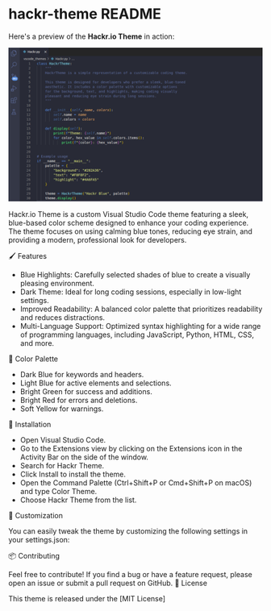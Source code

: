 # hackr-theme README

Here's a preview of the **Hackr.io Theme** in action:

![Hackr Theme in action](./screenshots/theme-in-action.png)

Hackr.io Theme is a custom Visual Studio Code theme featuring a sleek, blue-based color scheme designed to enhance your coding experience. The theme focuses on using calming blue tones, reducing eye strain, and providing a modern, professional look for developers.

🖌 Features

- Blue Highlights: Carefully selected shades of blue to create a visually pleasing environment.
- Dark Theme: Ideal for long coding sessions, especially in low-light settings.
- Improved Readability: A balanced color palette that prioritizes readability and reduces distractions.
- Multi-Language Support: Optimized syntax highlighting for a wide range of programming languages, including JavaScript, Python, HTML, CSS, and more.

🎨 Color Palette

- Dark Blue for keywords and headers.
- Light Blue for active elements and selections.
- Bright Green for success and additions.
- Bright Red for errors and deletions.
- Soft Yellow for warnings.

🚀 Installation

- Open Visual Studio Code.
- Go to the Extensions view by clicking on the Extensions icon in the Activity Bar on the side of the window.
- Search for Hackr Theme.
- Click Install to install the theme.
- Open the Command Palette (Ctrl+Shift+P or Cmd+Shift+P on macOS) and type Color Theme.
- Choose Hackr Theme from the list.

🔧 Customization

You can easily tweak the theme by customizing the following settings in your settings.json:

📦 Contributing

Feel free to contribute! If you find a bug or have a feature request, please open an issue or submit a pull request on GitHub.
📝 License

This theme is released under the [MIT License]
